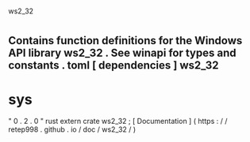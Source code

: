 #
ws2_32
#
Contains
function
definitions
for
the
Windows
API
library
ws2_32
.
See
winapi
for
types
and
constants
.
toml
[
dependencies
]
ws2_32
-
sys
=
"
0
.
2
.
0
"
rust
extern
crate
ws2_32
;
[
Documentation
]
(
https
:
/
/
retep998
.
github
.
io
/
doc
/
ws2_32
/
)
